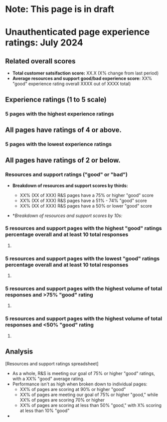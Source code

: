 # **Note:** This page is in draft
# Unauthenticated page experience ratings: July 2024

## Related overall scores
- **Total customer satsifaction score:** XX.X (X% change from last period)
- **Average resources and support good/bad experience score:** XX% "good" experience rating overall XXXX out of XXXX total)

## Experience ratings (1 to 5 scale)

### 5 pages with the highest experience ratings 
All pages have ratings of 4 or above.
- 
  
### 5 pages with the lowest experience ratings
All pages have ratings of 2 or below.
- 
  
### Resources and support ratings ("good" or "bad")

- **Breakdown of resources and support scores by thirds:**
  - XX% (XX of XXX) R&S pages have a 75% or higher "good" score
  - XX% (XX of XXX) R&S pages have a 51% - 74% "good" score
  - XX% (XX of XXX) R&S pages have a 50% or lower "good" score
    
- **Breakdown of resources and support scores by 10s:*

### 5 resources and support pages with the highest "good" ratings percentage overall and at least 10 total responses

1. 
   
### 5 resources and support pages with the lowest "good" ratings percentage overall and at least 10 total responses

1. 

### 5 resources and support pages with the highest volume of total responses and >75% "good" rating

1.    
### 5 resources and support pages with the highest volume of total responses and <50% "good" rating

1.    
## Analysis
[Resources and support ratings spreadsheet]
- As a whole, R&S is meeting our goal of 75% or higher "good" ratings, with a XX% "good" average rating.
- Performance isn't as high when broken down to individual pages:
  - XX% of pages are scoring at 90% or higher "good"
  - XX% of pages are meeting our goal of 75% or higher "good," while XX% of pages are scoring 70% or higher
  - XX% of pages are scoring at less than 50% "good," with X% scoring at less than 10% "good" 
- 
